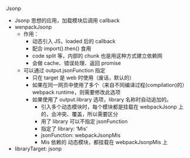 Jsonp

- Jsonp 思想的应用，加载模块后调用 callback
- wenpackJsonp
  - 作用：
    - 动态引入 JS，loaded 后的 callback
    - 配合 import().then() 食用
    - code split 等，内部的 chunk 也是用这种方式建立依赖网
    - 会做 cache、错误处理、返回 promise
  - 可以通过 output.jsonFunction 指定
    - 只在 target 是 web 时使用（废话，默认的）
    - 如果在同一网页中使用了多个（来自不同编译过程(compilation)的）webpack runtime，则需要修改此选项
    - 如果使用了 output.library 选项，library 名称时自动追加的。
      - 引入多个动态模块时，每个模块都是挂载在 webpackJsonp 上的，会冲突、覆盖，所以需要区分
      - 用了 library 可以不指定 jsonFunction
      - 指定了 library: ‘Mis'
      - jsonFunction: webpackJsonpMis
      - Mis 依赖的 动态模块，都挂载在 webpackJsonpMis 上
- libraryTarget: jsonp
